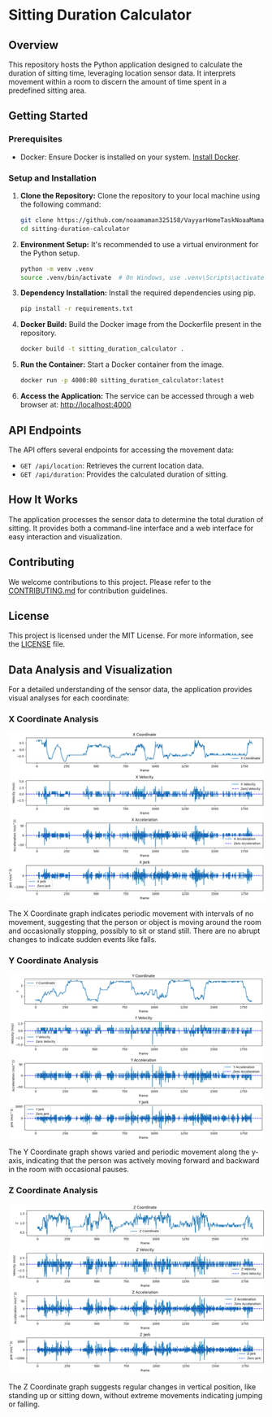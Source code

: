 # Sitting Duration Calculator

## Overview

This repository hosts the Python application designed to calculate the duration of sitting time, leveraging location sensor data. It interprets movement within a room to discern the amount of time spent in a predefined sitting area.

## Getting Started

### Prerequisites

- Docker: Ensure Docker is installed on your system. [Install Docker](https://docs.docker.com/get-docker/).

### Setup and Installation

1. **Clone the Repository:**
   Clone the repository to your local machine using the following command:
    ```bash
    git clone https://github.com/noaamaman325158/VayyarHomeTaskNoaaMaman.git
    cd sitting-duration-calculator
    ```

2. **Environment Setup:**
   It's recommended to use a virtual environment for the Python setup.
    ```bash
    python -m venv .venv
    source .venv/bin/activate  # On Windows, use .venv\Scripts\activate
    ```

3. **Dependency Installation:**
   Install the required dependencies using pip.
    ```bash
    pip install -r requirements.txt
    ```

4. **Docker Build:**
   Build the Docker image from the Dockerfile present in the repository.
    ```bash
    docker build -t sitting_duration_calculator .
    ```

5. **Run the Container:**
   Start a Docker container from the image.
    ```bash
    docker run -p 4000:80 sitting_duration_calculator:latest
    ```

6. **Access the Application:**
   The service can be accessed through a web browser at:
   [http://localhost:4000](http://localhost:4000)

## API Endpoints

The API offers several endpoints for accessing the movement data:

- `GET /api/location`: Retrieves the current location data.
- `GET /api/duration`: Provides the calculated duration of sitting.

## How It Works

The application processes the sensor data to determine the total duration of sitting. It provides both a command-line interface and a web interface for easy interaction and visualization.

## Contributing

We welcome contributions to this project. Please refer to the [CONTRIBUTING.md](CONTRIBUTING.md) for contribution guidelines.

## License

This project is licensed under the MIT License. For more information, see the [LICENSE](LICENSE) file.

## Data Analysis and Visualization

For a detailed understanding of the sensor data, the application provides visual analyses for each coordinate:

### X Coordinate Analysis
![img.png](img.png)

The X Coordinate graph indicates periodic movement with intervals of no movement, suggesting that the person or object is moving around the room and occasionally stopping, possibly to sit or stand still. There are no abrupt changes to indicate sudden events like falls.

### Y Coordinate Analysis
![img_1.png](img_1.png)

The Y Coordinate graph shows varied and periodic movement along the y-axis, indicating that the person was actively moving forward and backward in the room with occasional pauses.

### Z Coordinate Analysis
![img_2.png](img_2.png)

The Z Coordinate graph suggests regular changes in vertical position, like standing up or sitting down, without extreme movements indicating jumping or falling.
